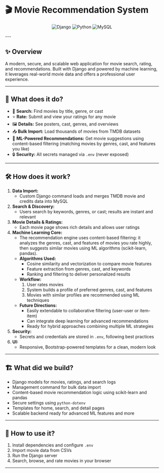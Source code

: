 
# 🎬 Movie Recommendation System
<p align="center">
  <img src="https://img.shields.io/badge/Django-5.2-green?logo=django" alt="Django">
  <img src="https://img.shields.io/badge/Python-3.12-blue?logo=python" alt="Python">
  <img src="https://img.shields.io/badge/MySQL-Database-orange?logo=mysql" alt="MySQL">
</p>
---

## ✨ Overview
A modern, secure, and scalable web application for movie search, rating, and recommendations. Built with Django and powered by machine learning, it leverages real-world movie data and offers a professional user experience.

---

## 🎯 What does it do?
- 🔎 **Search:** Find movies by title, genre, or cast
- ⭐ **Rate:** Submit and view your ratings for any movie
- 🖼️ **Details:** See posters, cast, genres, and overviews
- 📥 **Bulk Import:** Load thousands of movies from TMDB datasets
- 🤖 **ML-Powered Recommendations:** Get movie suggestions using content-based filtering (matching movies by genres, cast, and features you like)
- 🔒 **Security:** All secrets managed via `.env` (never exposed)

---

## 🛠️ How does it work?
1. **Data Import:**
   - Custom Django command loads and merges TMDB movie and credits data into MySQL
2. **Search & Discovery:**
   - Users search by keywords, genres, or cast; results are instant and relevant
3. **Movie Details & Ratings:**
   - Each movie page shows rich details and allows user ratings
4. **Machine Learning Core:**
   - The recommendation engine uses content-based filtering: it analyzes the genres, cast, and features of movies you rate highly, then suggests similar movies using ML algorithms (scikit-learn, pandas).
   - **Algorithms Used:**
     - Cosine similarity and vectorization to compare movie features
     - Feature extraction from genres, cast, and keywords
     - Ranking and filtering to deliver personalized results
   - **Workflow:**
     1. User rates movies
     2. System builds a profile of preferred genres, cast, and features
     3. Movies with similar profiles are recommended using ML techniques
   - **Future Directions:**
     - Easily extendable to collaborative filtering (user-user or item-item)
     - Can integrate deep learning for advanced recommendations
     - Ready for hybrid approaches combining multiple ML strategies
5. **Security:**
   - Secrets and credentials are stored in `.env`, following best practices
6. **UI:**
   - Responsive, Bootstrap-powered templates for a clean, modern look

---

## 🏗️ What did we build?
- Django models for movies, ratings, and search logs
- Management command for bulk data import
- Content-based movie recommendation logic using scikit-learn and pandas
- Secure settings using `python-dotenv`
- Templates for home, search, and detail pages
- Scalable backend ready for advanced ML features and more

---

## 🚦 How to use it?
1. Install dependencies and configure `.env`
2. Import movie data from CSVs
3. Run the Django server
4. Search, browse, and rate movies in your browser

---
